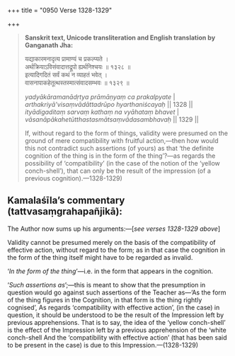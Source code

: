 +++
title = "0950 Verse 1328-1329"

+++
> **Sanskrit text, Unicode transliteration and English translation by Ganganath Jha:** 
>
> यद्याकारमनादृत्य प्रामाण्यं च प्रकल्प्यते ।  
> अर्थक्रियाऽविसंवादात्तद्रूपो ह्यर्थनिश्चयः ॥ १३२८ ॥  
> इत्यादिगदितं सर्वं कथं न व्याहतं भवेत् ।  
> वासनापाकहेतूत्थस्तस्मात्संवादसम्भवः ॥ १३२९ ॥ 
>
> *yadyākāramanādṛtya prāmāṇyaṃ ca prakalpyate* \|  
> *arthakriyā'visaṃvādāttadrūpo hyarthaniścayaḥ* \|\| 1328 \|\|  
> *ityādigaditaṃ sarvaṃ kathaṃ na vyāhataṃ bhavet* \|  
> *vāsanāpākahetūtthastasmātsaṃvādasambhavaḥ* \|\| 1329 \|\| 
>
> If, without regard to the form of things, validity were presumed on the ground of mere compatibility with fruitful action,—then how would this not contradict such assertions (of yours) as that ‘the definite cognition of the thing is in the form of the thing’?—as regards the possibility of ‘compatibility’ (in the case of the notion of the ‘yellow conch-shell’), that can only be the result of the impression (of a previous cognition).—1328-1329)



## Kamalaśīla’s commentary (tattvasaṃgrahapañjikā):

The Author now sums up his arguments:—[*see verses 1328-1329 above*]

Validity cannot be presumed merely on the basis of the compatibility of effective action, without regard to the form; as in that case the cognition in the form of the thing itself might have to be regarded as invalid.

‘*In the form of the thing*’—i.e. in the form that appears in the cognition.

‘*Such assertions as*’;—this is meant to show that the presumption in question would go against such assertions of the Teacher as—‘As the form of the thing figures in the Cognition, in that form is the thing rightly cognised’, As regards ‘compatibility with effective action’, (in the case) in question, it should be understood to be the result of the Impression left by previous apprehensions. That is to say, the idea of the ‘yellow conch-shell’ is the effect of the Impression left by a previous apprehension of the ‘white conch-shell And the ‘compatibility with effective action’ (that has been said to be present in the case) is due to this Impression.—(1328-1329)


